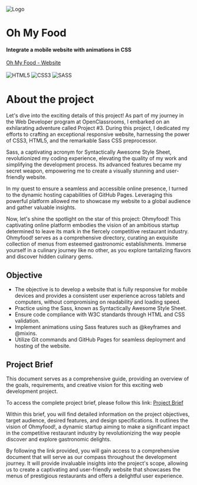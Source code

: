 ![Logo](https://raw.githubusercontent.com/ThayTriacca/Project3/master/images/logo/ohmyfood.png)

# Oh My Food
#### Integrate a mobile website with animations in CSS
[Oh My Food - Website](https://thaytriacca.github.io/Project3/)
<br>
<br>
![HTML5](	https://img.shields.io/badge/HTML5-E34F26?style=for-the-badge&logo=html5&logoColor=white) 
![CSS3](https://img.shields.io/badge/CSS3-1572B6?style=for-the-badge&logo=css3&logoColor=white)
![SASS](https://img.shields.io/badge/Sass-CC6699?style=for-the-badge&logo=sass&logoColor=white)
<br>
# About the project

Let's dive into the exciting details of this project! As part of my journey in the Web Developer program at OpenClassrooms, I embarked on an exhilarating adventure called Project #3. During this project, I dedicated my efforts to crafting an exceptional responsive website, harnessing the power of CSS3, HTML5, and the remarkable Sass CSS preprocessor.

Sass, a captivating acronym for Syntactically Awesome Style Sheet, revolutionized my coding experience, elevating the quality of my work and simplifying the development process. Its advanced features became my secret weapon, empowering me to create a visually stunning and user-friendly website.

In my quest to ensure a seamless and accessible online presence, I turned to the dynamic hosting capabilities of GitHub Pages. Leveraging this powerful platform allowed me to showcase my website to a global audience and gather valuable insights.

Now, let's shine the spotlight on the star of this project: Ohmyfood! This captivating online platform embodies the vision of an ambitious startup determined to leave its mark in the fiercely competitive restaurant industry. Ohmyfood! serves as a comprehensive directory, curating an exquisite collection of menus from esteemed gastronomic establishments. Immerse yourself in a culinary journey like no other, as you explore tantalizing flavors and discover hidden culinary gems.


## Objective

- The objective is to develop a website that is fully responsive for mobile devices and provides a consistent user experience across tablets and computers, without compromising on readability and loading speed.
- Practice using the Sass, known as Syntactically Awesome Style Sheet.
- Ensure code compliance with W3C standards through HTML and CSS validation.
- Implement animations using Sass features such as @keyframes and @mixins.
- Utilize Git commands and GitHub Pages for seamless deployment and hosting of the website.

## Project Brief

This document serves as a comprehensive guide, providing an overview of the goals, requirements, and creative vision for this exciting web development project.

To access the complete project brief, please follow this link: [Project Brief](https://s3-eu-west-1.amazonaws.com/course.oc-static.com/projects/Web%20Developer%20P3/Creative%20Brief%20-%20Ohmyfood!.pdf)


Within this brief, you will find detailed information on the project objectives, target audience, desired features, and design specifications. It outlines the vision of Ohmyfood!, a dynamic startup aiming to make a significant impact in the competitive restaurant industry by revolutionizing the way people discover and explore gastronomic delights.

By following the link provided, you will gain access to a comprehensive document that will serve as our compass throughout the development journey. It will provide invaluable insights into the project's scope, allowing us to create a captivating and user-friendly website that showcases the menus of prestigious restaurants and offers a delightful user experience.
